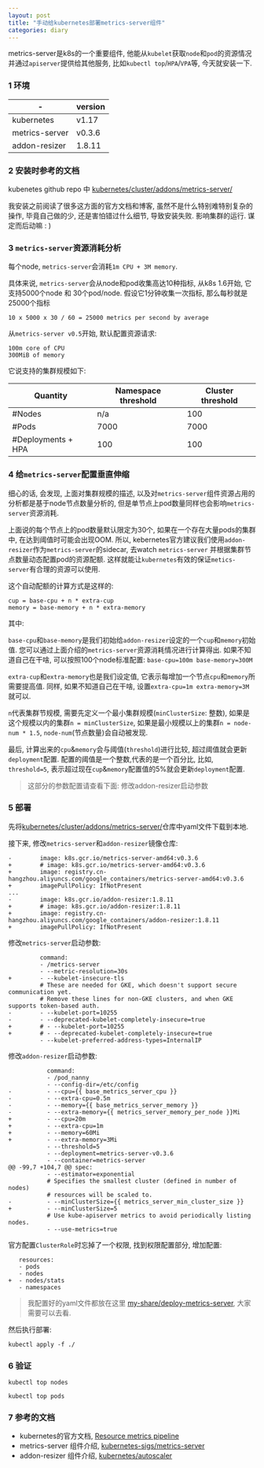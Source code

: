 ```yaml
---
layout: post
title: "手动给kubernetes部署metrics-server组件"
categories: diary
---
```


metrics-server是k8s的一个重要组件, 他能从`kubelet`获取`node`和`pod`的资源情况并通过`apiserver`提供给其他服务, 比如`kubectl top`/`HPA`/`VPA`等, 今天就安装一下.

### 1 环境

|-|version|
|-|-|
|kubernetes|v1.17|
|metrics-server|v0.3.6|
|addon-resizer|1.8.11|

### 2 安装时参考的文档

kubenetes github repo 中 [kubernetes/cluster/addons/metrics-server/](https://github.com/kubernetes/kubernetes/tree/master/cluster/addons/metrics-server)

我安装之前阅读了很多这方面的官方文档和博客, 虽然不是什么特别难特别复杂的操作, 毕竟自己做的少, 还是害怕错过什么细节, 导致安装失败. 影响集群的运行. 谋定而后动嘛 : )

### 3 `metrics-server`资源消耗分析

每个node, `metrics-server`会消耗`1m CPU + 3M memory`.

具体来说, `metrics-server`会从node和pod收集高达10种指标, 从k8s 1.6开始, 它支持5000个node 和 30个pod/node. 假设它1分钟收集一次指标, 那么每秒就是25000个指标
```
10 x 5000 x 30 / 60 = 25000 metrics per second by average
```

从`metrics-server v0.5`开始, 默认配置资源请求:

```
100m core of CPU
300MiB of memory
```
它说支持的集群规模如下:

|Quantity|Namespace threshold|Cluster threshold|
|-|-|-|
|#Nodes|n/a|100|
|#Pods|7000|7000|
|#Deployments + HPA|100|100|

### 4 给`metrics-server`配置垂直伸缩

细心的话, 会发现, 上面对集群规模的描述, 以及对`metrics-server`组件资源占用的分析都是基于node节点数量分析的, 但是单节点上pod数量同样也会影响`metrics-server`资源消耗.

上面说的每个节点上的pod数量默认限定为30个, 如果在一个存在大量pods的集群中, 在达到阈值时可能会出现OOM. 所以, kebernetes官方建议我们使用`addon-resizer`作为`metrics-server`的sidecar, 去watch `metrics-server` 并根据集群节点数量动态配置pod的资源配额. 这样就能让`kubernetes`有效的保证`metics-server`有合理的资源可以使用.

这个自动配额的计算方式是这样的:
```
cup = base-cpu + n * extra-cup
memory = base-memory + n * extra-memory
```

其中:

`base-cpu`和`base-memory`是我们初始给`addon-resizer`设定的一个`cup`和`memory`初始值. 您可以通过上面介绍的`metrics-server`资源消耗情况进行计算得出. 如果不知道自己在干啥, 可以按照100个node标准配置: `base-cpu=100m base-memory=300M`

`extra-cup`和`extra-memory`也是我们设定值, 它表示每增加一个节点`cpu`和`memory`所需要提高值. 同样, 如果不知道自己在干啥, 设置`extra-cpu=1m extra-memory=3M`就可以.

`n`代表集群节规模, 需要先定义一个最小集群规模(`minClusterSize`: 整数), 如果是这个规模以内的集群`n = minClusterSize`, 如果是最小规模以上的集群`n = node-num * 1.5`, `node-num`(节点数量)会自动被发现.

最后, 计算出来的`cpu`&`memory`会与阈值(`threshold`)进行比较, 超过阈值就会更新`deployment`配置. 配置的阈值是一个整数,代表的是一个百分比, 比如, `threshold=5`, 表示超过现在`cup`&`memory`配置值的5%就会更新`deployment`配置.

>这部分的参数配置请查看下面: 修改addon-resizer启动参数

### 5 部署

先将[kubernetes/cluster/addons/metrics-server/](https://github.com/kubernetes/kubernetes/tree/master/cluster/addons/metrics-server)仓库中yaml文件下载到本地.

接下来, 修改`metrics-server`和`addon-resizer`镜像仓库:

```
-        image: k8s.gcr.io/metrics-server-amd64:v0.3.6
+        # image: k8s.gcr.io/metrics-server-amd64:v0.3.6
+        image: registry.cn-hangzhou.aliyuncs.com/google_containers/metrics-server-amd64:v0.3.6
+        imagePullPolicy: IfNotPresent
...
-        image: k8s.gcr.io/addon-resizer:1.8.11
+        # image: k8s.gcr.io/addon-resizer:1.8.11
+        image: registry.cn-hangzhou.aliyuncs.com/google_containers/addon-resizer:1.8.11
+        imagePullPolicy: IfNotPresent
```

修改`metrics-server`启动参数:

```
         command:
         - /metrics-server
         - --metric-resolution=30s
+        - --kubelet-insecure-tls
         # These are needed for GKE, which doesn't support secure communication yet.
         # Remove these lines for non-GKE clusters, and when GKE supports token-based auth.
-        - --kubelet-port=10255
-        - --deprecated-kubelet-completely-insecure=true
+        # - --kubelet-port=10255
+        # - --deprecated-kubelet-completely-insecure=true
         - --kubelet-preferred-address-types=InternalIP
```

修改`addon-resizer`启动参数:

```
           command:
           - /pod_nanny
           - --config-dir=/etc/config
-          - --cpu={{ base_metrics_server_cpu }}
-          - --extra-cpu=0.5m
-          - --memory={{ base_metrics_server_memory }}
-          - --extra-memory={{ metrics_server_memory_per_node }}Mi
+          - --cpu=20m
+          - --extra-cpu=1m
+          - --memory=60Mi
+          - --extra-memory=3Mi
           - --threshold=5
           - --deployment=metrics-server-v0.3.6
           - --container=metrics-server
@@ -99,7 +104,7 @@ spec:
           - --estimator=exponential
           # Specifies the smallest cluster (defined in number of nodes)
           # resources will be scaled to.
-          - --minClusterSize={{ metrics_server_min_cluster_size }}
+          - --minClusterSize=5
           # Use kube-apiserver metrics to avoid periodically listing nodes.
           - --use-metrics=true
```

官方配置`ClusterRole`时忘掉了一个权限, 找到权限配置部分, 增加配置:

```
   resources:
   - pods
   - nodes
+  - nodes/stats
   - namespaces
```

>我配置好的yaml文件都放在这里 [my-share/deploy-metrics-server](https://github.com/llaoj/my-share/tree/master/deploy-metrics-server), 大家需要可以去看.

然后执行部署:

```
kubectl apply -f ./
```

### 6 验证

```
kubectl top nodes

kubectl top pods
```

### 7 参考的文档

- kubernetes的官方文档, [Resource metrics pipeline](https://kubernetes.io/docs/tasks/debug-application-cluster/resource-metrics-pipeline/)
- metrics-server 组件介绍, [kubernetes-sigs/metrics-server](https://github.com/kubernetes-sigs/metrics-server)
- addon-resizer 组件介绍, [kubernetes/autoscaler](https://github.com/kubernetes/autoscaler/tree/master/addon-resizer)
